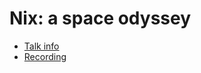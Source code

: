 # Nix: a space odyssey

* [Talk info](https://talks.nixcon.org/nixcon-2022/talk/HG3LAS/)
* [Recording](https://youtu.be/-hsxXBabdX0?t=21330)

